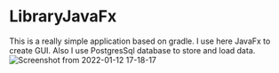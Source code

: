 # LibraryJavaFx

This is a really simple application based on gradle. I use here JavaFx to create GUI. Also I use PostgresSql database to store and load data.
![Screenshot from 2022-01-12 17-18-17](https://user-images.githubusercontent.com/73716334/149179265-bb75c368-871c-4701-918e-62ccfc3e2be2.png)
